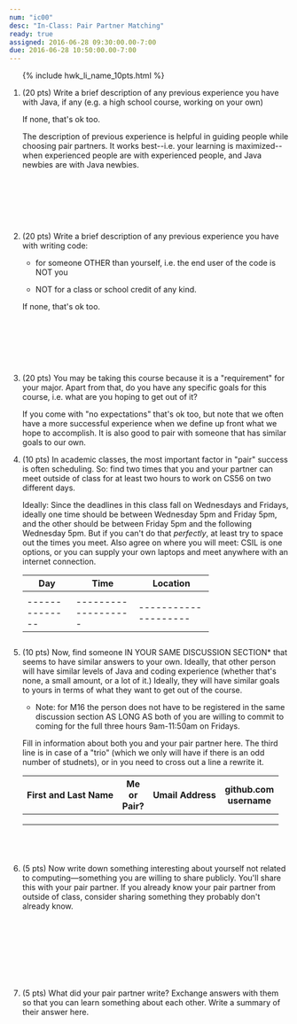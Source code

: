 ```yaml
---
num: "ic00"
desc: "In-Class: Pair Partner Matching"
ready: true
assigned: 2016-06-28 09:30:00.00-7:00
due: 2016-06-28 10:50:00.00-7:00
---
```


<ol>

{% include hwk_li_name_10pts.html %}

<li style="margin-bottom:8em;" markdown="1">

(20 pts) Write a brief description of any previous experience you have
with Java, if any (e.g. a high school course, working on your own)

If none, that's ok too.

The description of previous experience is helpful in guiding people
while choosing pair partners. It works best--i.e. your learning is
maximized--when experienced people are with experienced people, and
Java newbies are with Java newbies.

</li>

<li style="margin-bottom:8em;" markdown="1">

(20 pts) Write a brief description of any previous experience you have with writing code:

* for someone OTHER than yourself, i.e. the end user of the code is NOT you

* NOT for a class or school credit of any kind.

If none, that's ok too.

</li>

<li style="margin-bottom:0em;" markdown="1">

(20 pts)  You may be taking this course because it is a "requirement" for your major.    Apart from that, do you have any specific goals for this course, i.e. what are you hoping to get out of it?

If you come with "no expectations" that's ok too, but note that we
often have a more successful experience when we define up front what
we hope to accomplish.   It is also good to pair with someone that has 
similar goals to our own.

<div class="pagebreak" />

</li>


<li style="margin-bottom:2em;" markdown="1">
(10 pts) In academic classes, the most important factor in "pair" success is often scheduling.   So: find two times that you and your partner can meet outside of class for at least two hours to work on CS56 on two different days.

Ideally: Since the deadlines in this class fall on Wednesdays and Fridays, ideally one time should be between Wednesday 5pm and Friday 5pm, and the other should be between Friday 5pm and the following Wednesday 5pm.  But if you can't do that *perfectly*, at least try to space out the times you meet.  Also agree on where you will meet: CSIL is one options, or you can supply your own laptops and meet anywhere with an internet connection.


<div class="handwriting-table" style="width:70%;" markdown="1">

| Day          | Time              | Location           |
|--------------|-------------------|--------------------|
|              |                   |                    |
|--------------|-------------------|--------------------|

</div>


</li>

<li style="margin-bottom:5em;" markdown="1">

(10 pts) Now, find someone IN YOUR SAME DISCUSSION SECTION* that seems
to have similar answers to your own.  Ideally, that other person will
have similar levels of Java and coding experience (whether that's
none, a small amount, or a lot of it.)  Ideally, they will have
similar goals to yours in terms of what they want to get out of the
course.

* Note: for M16 the person does not have to be registered in the same
discussion section AS LONG AS both of you are willing to commit to coming
for the full three hours 9am-11:50am on Fridays.

Fill in information about both you and your pair partner here.  The third line is in case of a "trio" (which we
only will have if there is an odd number of studnets), or in you need to cross out a line a rewrite it.

<div class="handwriting-table" style="width:100%;" markdown="1">

| First and Last Name          | Me<br>or<br>Pair? | Umail Address      | github.com<br>username |
|------------------------------|-------------------|--------------------|------------------------|
|                              |                   |                    |                        |
|                              |                   |                    |                        |
|                              |                   |                    |                        |

</div>


</li>


<li style="margin-bottom:10em;" markdown="1">


(5 pts) Now write down something interesting about yourself not related to
computing&mdash;something you are willing to share publicly.  You'll
share this with your pair partner.  If you already know your pair
partner from outside of class, consider sharing something they
probably don't already know.

</li>

<li style="margin-bottom:0em;" markdown="1">

(5 pts) What did your pair partner write?   Exchange answers with them so that you can learn something about each other.  Write a summary of their answer here.


</li>


</ol>